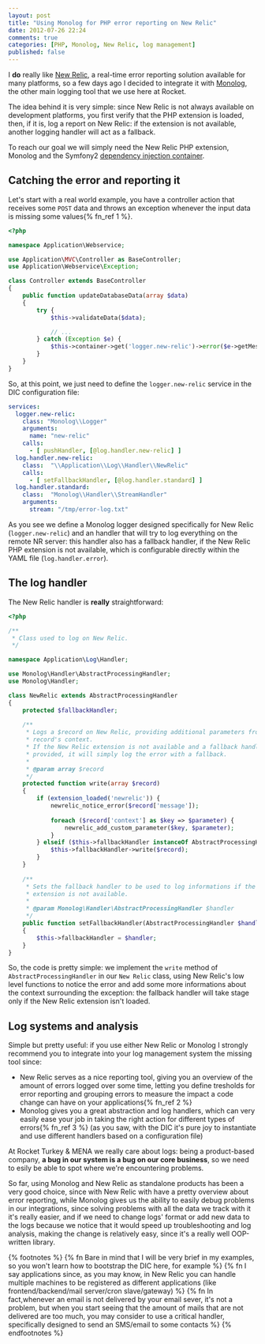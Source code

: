 ```yaml
---
layout: post
title: "Using Monolog for PHP error reporting on New Relic"
date: 2012-07-26 22:24
comments: true
categories: [PHP, Monolog, New Relic, log management]
published: false
---
```


I **do** really like [New Relic](), a real-time
error reporting solution available for many
platforms, so a few days ago I decided to
integrate it with [Monolog](), the other
main logging tool that we use here at
Rocket.

<!-- more -->

The idea behind it is very simple: since
New Relic is not always available on
development platforms, you first verify
that the PHP extension is loaded, then,
if it is, log a report on New Relic:
if the extension is not available, another
logging handler will act as a fallback.

To reach our goal we will simply need the
New Relic PHP extension, Monolog and the
Symfony2 [dependency injection container]().

## Catching the error and reporting it

Let's start with a real world example, you
have a controller action that receives some
`POST` data and throws an exception whenever
the input data is missing some values{% fn_ref 1 %}.

``` php A simple action
<?php 

namespace Application\Webservice;

use Application\MVC\Controller as BaseController;
use Application\Webservice\Exception;

class Controller extends BaseController
{
	public function updateDatabaseData(array $data)
	{
		try {
			$this->validateData($data);

			// ...
		} catch (Exception $e) {
			$this->container->get('logger.new-relic')->error($e->getMessage(), $data);
		}
	}
}
```

So, at this point, we just need to define the `logger.new-relic`
service in the DIC configuration file:

``` yml The DIC configuration file
services:
  logger.new-relic:
    class: "Monolog\\Logger"
    arguments:
      name: "new-relic"
    calls:
      - [ pushHandler, [@log.handler.new-relic] ]
  log.handler.new-relic:
    class:  "\\Application\\Log\\Handler\\NewRelic"
    calls:
      - [ setFallbackHandler, [@log.handler.standard] ]
  log.handler.standard:
    class:  "Monolog\\Handler\\StreamHandler"
    arguments:
      stream: "/tmp/error-log.txt"
```

As you see we define a Monolog logger designed
specifically for New Relic (`logger.new-relic`)
and an handler that will try to log everything
on the remote NR server: this handler also has a
fallback handler, if the New Relic PHP extension is
not available, which is configurable directly
within the YAML file (`log.handler.error`).

## The log handler

The New Relic handler is **really**
straightforward:

``` php The New Relic log handler
<?php

/**
 * Class used to log on New Relic.
 */

namespace Application\Log\Handler;

use Monolog\Handler\AbstractProcessingHandler;
use Monolog\Handler;

class NewRelic extends AbstractProcessingHandler
{        
    protected $fallbackHandler;
    
    /**
     * Logs a $record on New Relic, providing additional parameters from the
     * record's context.
     * If the New Relic extension is not available and a fallback handler is
     * provided, it will simply log the error with a fallback.
     * 
     * @param array $record 
     */
    protected function write(array $record)
    {
        if (extension_loaded('newrelic')) {
            newrelic_notice_error($record['message']);
            
            foreach ($record['context'] as $key => $parameter) {
                newrelic_add_custom_parameter($key, $parameter);
            }
        } elseif ($this->fallbackHandler instanceOf AbstractProcessingHandler) {
            $this->fallbackHandler->write($record);
        }
    }
    
    /**
     * Sets the fallback handler to be used to log informations if the New Relic
     * extension is not available.
     *
     * @param Monolog\Handler\AbstractProcessingHandler $handler 
     */
    public function setFallbackHandler(AbstractProcessingHandler $handler)
    {
        $this->fallbackHandler = $handler;
    }
}
```

So, the code is pretty simple: we implement the `write` method
of `AbstractProcessingHandler` in our `New Relic` class,
using New Relic's low level functions to notice the
error and add some more informations about the
context surrounding the exception: the fallback
handler will take stage only if the New Relic
extension isn't loaded.

## Log systems and analysis

Simple but pretty useful: if you use either
New Relic or Monolog I strongly recommend you
to integrate into your log management system
the missing tool since:

* New Relic serves as a nice reporting tool,
giving you an overview of the amount of
errors logged over some time, letting you
define tresholds for error reporting and
grouping errors to measure the impact a code
change can have on your applications{% fn_ref 2 %}
* Monolog gives you a great abstraction and
log handlers, which can very easily ease
your job in taking the right action for
different types of errors{% fn_ref 3 %}
(as you saw, with the DIC it's pure joy to
instantiate and use different handlers based
on a configuration file)

At Rocket Turkey & MENA we really care about logs:
being a product-based company, **a bug in our
system is a bug on our core business**, so we need
to esily be able to spot where we're encountering
problems.

So far, using Monolog and New Relic as standalone
products has been a very good choice, since with
New Relic with have a pretty overview about
error reporting, while Monolog gives us the
ability to easily debug problems in our
integrations, since solving problems with all
the data we track with it it's really easier,
and if we need to change logs' format or add new data
to the logs because we notice that it would speed
up troubleshooting and log analysis, making
the change is relatively easy, since it's a
really well OOP-written library.

{% footnotes %}
  {% fn Bare in mind that I will be very brief in my examples, so you won't learn how to bootstrap the DIC here, for example %}
  {% fn I say applications since, as you may know, in New Relic you can handle multiple machines to be registered as different applications (like frontend/backend/mail server/cron slave/gateway) %}
  {% fn In fact,whenever an email is not delivered by your email sever, it's not a problem, but when you start seeing that the amount of mails that are not delivered are too much, you may consider to use a critical handler, specifically designed to send an SMS/email to some contacts %}
{% endfootnotes %}
